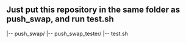 ## Just put this repository in the same folder as push_swap, and run test.sh
|-- push_swap/
|-- push_swap_tester/
    |-- test.sh
